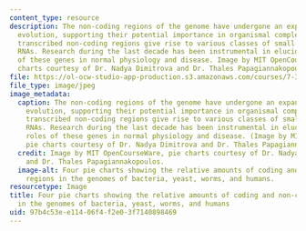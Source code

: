 ```yaml
---
content_type: resource
description: The non-coding regions of the genome have undergone an expansion throughout
  evolution, supporting their potential importance in organismal complexity. These
  transcribed non-coding regions give rise to various classes of small or long non-coding
  RNAs. Research during the last decade has been instrumental in elucidating the roles
  of these genes in normal physiology and disease. Image by MIT OpenCourseWare, pie
  charts courtesy of Dr. Nadya Dimitrova and Dr. Thales Papagiannakopoulos.
file: https://ol-ocw-studio-app-production.s3.amazonaws.com/courses/7-345-non-coding-rnas-junk-or-critical-regulators-in-health-and-disease-spring-2012/97b4c53ee11406f4f2e03f7140898469_7-345s12.jpg
file_type: image/jpeg
image_metadata:
  caption: The non-coding regions of the genome have undergone an expansion throughout
    evolution, supporting their potential importance in organismal complexity. These
    transcribed non-coding regions give rise to various classes of small or long non-coding
    RNAs. Research during the last decade has been instrumental in elucidating the
    roles of these genes in normal physiology and disease. (Image by MIT OpenCourseWare,
    pie charts courtesy of Dr. Nadya Dimitrova and Dr. Thales Papagiannakopoulos.)
  credit: Image by MIT OpenCourseWare, pie charts courtesy of Dr. Nadya Dimitrova
    and Dr. Thales Papagiannakopoulos.
  image-alt: Four pie charts showing the relative amounts of coding and non-coding
    regions in the genomes of bacteria, yeast, worms, and humans.
resourcetype: Image
title: Four pie charts showing the relative amounts of coding and non-coding regions
  in the genomes of bacteria, yeast, worms, and humans
uid: 97b4c53e-e114-06f4-f2e0-3f7140898469
---
```


